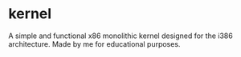# kernel
A simple and functional x86 monolithic kernel designed for the i386 architecture. Made by me for educational purposes.
